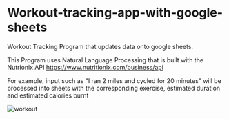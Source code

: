 # Workout-tracking-app-with-google-sheets
Workout Tracking Program that updates data onto google sheets.

This Program uses Natural Language Processing that is built with the Nutrionix API https://www.nutritionix.com/business/api

For example, input such as "I ran 2 miles and cycled for 20 minutes" will be processed into sheets with the corresponding exercise, estimated duration and estimated calories burnt

![workout](https://user-images.githubusercontent.com/46963130/132554767-c6f95d44-7f00-4cd9-a397-106190564ea0.PNG)



